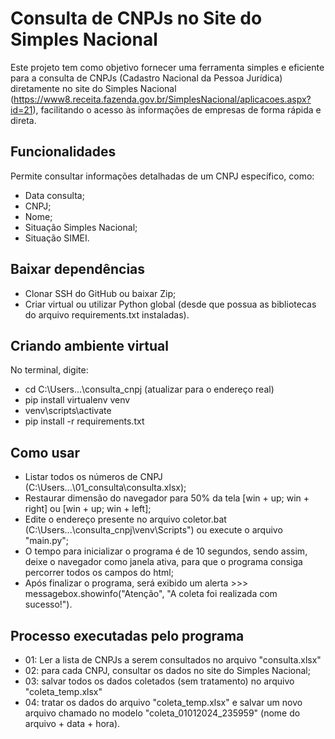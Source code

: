 # Consulta de CNPJs no Site do Simples Nacional

Este projeto tem como objetivo fornecer uma ferramenta simples e eficiente para a consulta de CNPJs (Cadastro Nacional da Pessoa Jurídica) diretamente no site do Simples Nacional (https://www8.receita.fazenda.gov.br/SimplesNacional/aplicacoes.aspx?id=21), facilitando o acesso às informações de empresas de forma rápida e direta.

## Funcionalidades

Permite consultar informações detalhadas de um CNPJ específico, como:
- Data consulta;
- CNPJ;
- Nome;
- Situação Simples Nacional;
- Situação SIMEI.

## Baixar dependências

- Clonar SSH do GitHub ou baixar Zip;
- Criar virtual ou utilizar Python global (desde que possua as bibliotecas do arquivo requirements.txt instaladas).

## Criando ambiente virtual

No terminal, digite:
- cd C:\Users\...\consulta_cnpj (atualizar para o endereço real)
- pip install virtualenv venv
- venv\scripts\activate
- pip install -r requirements.txt

## Como usar

- Listar todos os números de CNPJ (C:\Users\...\01_consulta\consulta.xlsx);
- Restaurar dimensão do navegador para 50% da tela [win + up;  win + right] ou [win + up;  win + left];
- Edite o endereço presente no arquivo coletor.bat (C:\Users\...\consulta_cnpj\venv\Scripts") ou execute o arquivo "main.py";
- O tempo para inicializar o programa é de 10 segundos, sendo assim, deixe o navegador como janela ativa, para que o programa consiga percorrer todos os campos do html;
- Após finalizar o programa, será exibido um alerta >>> messagebox.showinfo("Atenção", "A coleta foi realizada com sucesso!").

## Processo executadas pelo programa

- 01: Ler a lista de CNPJs a serem consultados no arquivo "consulta.xlsx"
- 02: para cada CNPJ, consultar os dados no site do Simples Nacional;
- 03: salvar todos os dados coletados (sem tratamento) no arquivo "coleta_temp.xlsx"
- 04: tratar os dados do arquivo "coleta_temp.xlsx" e salvar um novo arquivo chamado no modelo "coleta_01012024_235959" (nome do arquivo + data + hora).
